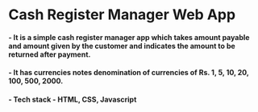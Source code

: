 # Cash Register Manager Web App

#### - It is a simple cash register manager app which takes amount payable and amount given by the customer and indicates the amount to be returned after payment.

#### - It has currencies notes denomination of currencies of Rs. 1, 5, 10, 20, 100, 500, 2000.

#### - Tech stack - HTML, CSS, Javascript

